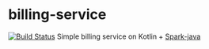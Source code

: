 # billing-service
[![Build Status](https://travis-ci.com/Al-p-i/billing-service.svg?branch=master)](https://travis-ci.com/Al-p-i/billing-service)
Simple billing service on Kotlin + [Spark-java](http://sparkjava.com/)
